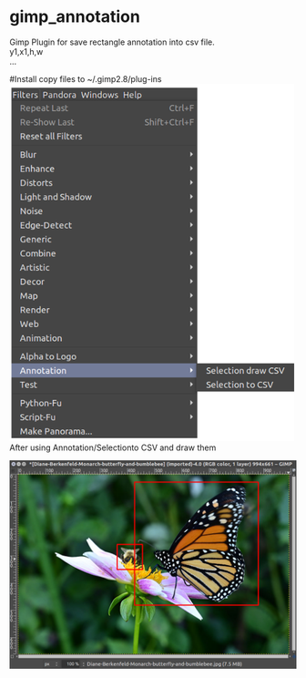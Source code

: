 # gimp_annotation
<p>
Gimp Plugin for save rectangle annotation into csv file. <br>
y1,x1,h,w <br>
...
</p>
#Install
copy files to
~/.gimp2.8/plug-ins
<br>
<img src="gimp_annotation_menu.png" width="500"/>
<br>
After using Annotation/Selectionto CSV and draw them
<p>
<img src="gimp_annotation_sample.png" width="700"/>
</p>
